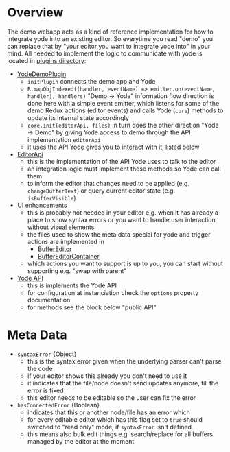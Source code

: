 # Overview

The demo webapp acts as a kind of reference implementation for how to integrate yode into an existing editor.
So everytime you read "demo" you can replace that by "your editor you want to integrate yode into" in your mind.
All needed to implement the logic to communicate with yode is located in
[plugins directory](../packages/demo/src/plugin):

* [YodeDemoPlugin](../packages/demo/src/plugin/YodeDemoPlugin.js)
    * `initPlugin` connects the demo app and Yode
    * `R.mapObjIndexed((handler, eventName) => emitter.on(eventName, handler), handlers)`
      "Demo → Yode" information flow direction is done here with a simple event emitter,
      which listens for some of the demo Redux actions (editor events) and calls Yode (`core`)
      methods to update its internal state accordingly
    * `core.init(editorApi, files)`
      in turn does the other direction "Yode → Demo" by giving Yode access to
      demo through the API implementation `editorApi`
    * it uses the API Yode gives you to interact with it, listed below
* [EditorApi](../packages/demo/src/plugin/EditorApi.js)
    * this is the implementation of the API Yode uses to talk to the editor
    * an integration logic must implement these methods so Yode can call them
    * to inform the editor that changes need to be applied (e.g. `changeBufferText`) or query current
      editor state (e.g. `isBufferVisible`)
* UI enhancements
    * this is probably not needed in your editor e.g. when it has already a place to show syntax errors or
      you want to handle user interaction without visual elements
    * the files used to show the meta data special for yode and trigger actions are implemented in
        * [BufferEditor](../packages/demo/src/plugin/BufferEditor.js)
        * [BufferEditorContainer](../packages/demo/src/plugin/BufferEditorContainer.js)
    * which actions you want to support is up to you, you can start without supporting e.g. "swap with parent"
* [Yode API](../packages/core/src/BufferManager.js )
    * this is implements the Yode API
    * for configuration at instanciation check the `options` property documentation
    * for methods see the block below "public API"

# Meta Data

* `syntaxError` {Object}
    * this is the syntax error given when the underlying parser can't parse the code
    * if your editor shows this already you don't need to use it
    * it indicates that the file/node doesn't send updates anymore, till the error is fixed
    * this editor needs to be editable so the user can fix the error
* `hasConnectedError` {Boolean}
    * indicates that this or another node/file has an error which
    * for every editable editor which has this flag set to `true` should switched to "read only" mode,
      if `syntaxError` isn't defined
    * this means also bulk edit things e.g. search/replace for all buffers managed by the editor at the moment
